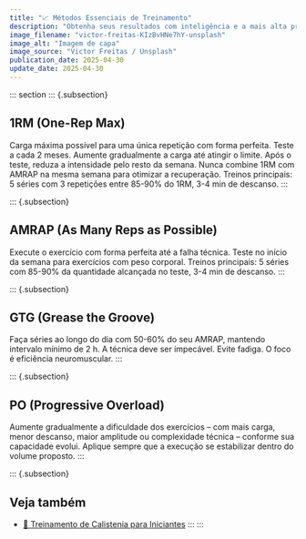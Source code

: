```yaml
---
title: "📈 Métodos Essenciais de Treinamento"
description: "Obtenha seus resultados com inteligência e a mais alta precisão."
image_filename: "victor-freitas-KIzBvHNe7hY-unsplash"
image_alt: "Imagem de capa"
image_source: "Victor Freitas / Unsplash"
publication_date: 2025-04-30
update_date: 2025-04-30
---
```

::: section
::: {.subsection}
## 1RM (One-Rep Max)

Carga máxima possível para uma única repetição com forma perfeita. Teste a cada 2 meses. Aumente gradualmente a carga até atingir o limite. Após o teste, reduza a intensidade pelo resto da semana. Nunca combine 1RM com AMRAP na mesma semana para otimizar a recuperação. Treinos principais: 5 séries com 3 repetições entre 85-90% do 1RM, 3-4 min de descanso.
:::

::: {.subsection}
## AMRAP (As Many Reps as Possible)

Execute o exercício com forma perfeita até a falha técnica. Teste no início da semana para exercícios com peso corporal. Treinos principais: 5 séries com 85-90% da quantidade alcançada no teste, 3-4 min de descanso.
:::

::: {.subsection}
## GTG (Grease the Groove)

Faça séries ao longo do dia com 50-60% do seu AMRAP, mantendo intervalo mínimo de 2 h. A técnica deve ser impecável. Evite fadiga. O foco é eficiência neuromuscular.
:::

::: {.subsection}
## PO (Progressive Overload)

Aumente gradualmente a dificuldade dos exercícios – com mais carga, menor descanso, maior amplitude ou complexidade técnica – conforme sua capacidade evolui. Aplique sempre que a execução se estabilizar dentro do volume proposto.
:::

::: {.subsection}
## Veja também
* [🤸 Treinamento de Calistenia para Iniciantes](/calisthenics-training-for-beginners/)
:::
:::
